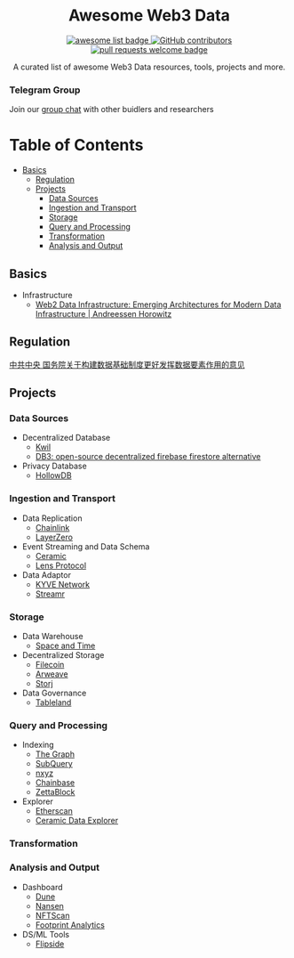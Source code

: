 <div align="center">
  <h1 align="center">Awesome Web3 Data</h1>
  <p align="center">
    <a href="https://github.com/sindresorhus/awesome">
      <img alt="awesome list badge" src="https://cdn.rawgit.com/sindresorhus/awesome/d7305f38d29fed78fa85652e3a63e154dd8e8829/media/badge.svg">
    </a>
    <a href="https://github.com/Data3Community/Owesome-Web3-Data/graphs/contributors">
      <img alt="GitHub contributors" src="https://img.shields.io/github/contributors/ventali/awesome-zk">
    </a>
    <a href="http://makeapullrequest.com">
      <img alt="pull requests welcome badge" src="https://img.shields.io/badge/PRs-welcome-brightgreen.svg?style=flat">
    </a>
  </p>

  <p align="center">A curated list of awesome Web3 Data resources, tools, projects and more.  </p>
</div>

### Telegram Group

Join our [group chat](https://t.me/+DRmR_6ixXREyYjRl) with other buidlers and researchers

Table of Contents
=================

* [Basics](#basics)
   * [Regulation](#regulation)
   * [Projects](#projects)
      * [Data Sources](#data-sources)
      * [Ingestion and Transport](#ingestion-and-transport)
      * [Storage](#storage)
      * [Query and Processing](#query-and-processing)
      * [Transformation](#transformation)
      * [Analysis and Output](#analysis-and-output)

## Basics

- Infrastructure
  - [Web2 Data Infrastructure: Emerging Architectures for Modern Data Infrastructure | Andreessen Horowitz](https://a16z.com/2020/10/15/emerging-architectures-for-modern-data-infrastructure/)

## Regulation

[中共中央 国务院关于构建数据基础制度更好发挥数据要素作用的意见](http://www.gov.cn/zhengce/2022-12/19/content_5732695.htm)

## Projects

### Data Sources
- Decentralized Database
  - [Kwil](https://www.kwil.com/)
  - [DB3: open-source decentralized firebase firestore alternative](https://github.com/dbpunk-labs/db3)
- Privacy Database
  - [HollowDB](https://github.com/firstbatchxyz/HollowDB)

### Ingestion and Transport
- Data Replication
  - [Chainlink](https://chain.link/)
  - [LayerZero](https://layerzero.network/)
- Event Streaming and Data Schema
  - [Ceramic](https://ceramic.network/)
  - [Lens Protocol](https://www.lens.xyz/)
- Data Adaptor
  - [KYVE Network](https://www.kyve.network/)
  - [Streamr](https://streamr.network/)

### Storage
- Data Warehouse
  - [Space and Time](https://www.spaceandtime.io/)
- Decentralized Storage
  - [Filecoin](https://filecoin.io/)
  - [Arweave](https://www.arweave.org/)
  - [Storj](https://www.storj.io/)
- Data Governance
  - [Tableland](https://tableland.xyz/)

### Query and Processing
- Indexing
  - [The Graph](https://thegraph.com/)
  - [SubQuery](https://subquery.network/)
  - [nxyz](https://n.xyz/)
  - [Chainbase](https://chainbase.com/)
  - [ZettaBlock](https://www.zettablock.com/)
- Explorer
  - [Etherscan](https://etherscan.io/)
  - [Ceramic Data Explorer](https://s3.xyz/)

### Transformation


### Analysis and Output
- Dashboard
  - [Dune](https://dune.com/browse/dashboards)
  - [Nansen](https://www.nansen.ai/)
  - [NFTScan](https://www.nftscan.com/)
  - [Footprint Analytics](https://www.footprint.network/)
- DS/ML Tools
  - [Flipside](https://flipsidecrypto.xyz/)

